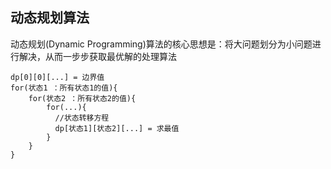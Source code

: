 ## 动态规划算法

动态规划(Dynamic Programming)算法的核心思想是：将大问题划分为小问题进行解决，从而一步步获取最优解的处理算法

```
dp[0][0][...] = 边界值
for(状态1 ：所有状态1的值){
    for(状态2 ：所有状态2的值){
        for(...){
          //状态转移方程
          dp[状态1][状态2][...] = 求最值
        }
    }
}

```
